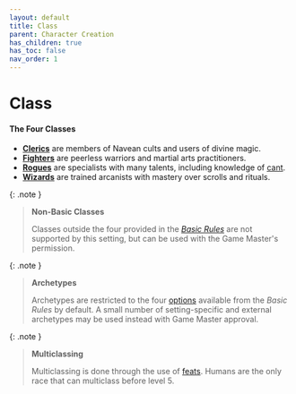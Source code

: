 ```yaml
---
layout: default
title: Class
parent: Character Creation
has_children: true
has_toc: false
nav_order: 1
---
```


# Class

#### The Four Classes

* **[Clerics](cleric)** are members of Navean cults and users of divine magic.
* **[Fighters](fighter)** are peerless warriors and martial arts practitioners.
* **[Rogues](rogue)** are specialists with many talents, including knowledge of [cant](../../more/cant).
* **[Wizards](wizard)** are trained arcanists with mastery over scrolls and rituals.

{: .note }
> **Non-Basic Classes**
> 
> Classes outside the four provided in the _[Basic Rules](../../more/DnD_BasicRules_2018.pdf)_ are not supported by this setting, but can be used with the Game Master's permission.

{: .note }
> **Archetypes**
>
> Archetypes are restricted to the four [options](../../more/archetypes/index) available from the _Basic Rules_ by default. A small number of setting-specific and external archetypes may be used instead with Game Master approval.

{: .note }
> **Multiclassing**
>
> Multiclassing is done through the use of [feats](../../more/feats/multiclassing). Humans are the only race that can multiclass before level 5.